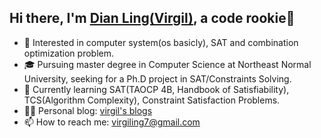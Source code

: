 ## Hi there, I'm [Dian Ling(Virgil)](https://github.com/virgiling/), a code rookie👋

- 🧐 Interested in computer system(os basicly), SAT and combination optimization problem.
- 🎓 Pursuing master degree in Computer Science at Northeast Normal University, seeking for a Ph.D project in SAT/Constraints Solving.
- 🌱 Currently learning SAT(TAOCP 4B, Handbook of Satisfiability), TCS(Algorithm Complexity), Constraint Satisfaction Problems.
- ✍🏻 Personal blog: [virgil's blogs](https://virgiling.github.io)
- 📫 How to reach me: [virgiling7@gmail.com](mailto:virgiling7@gmail.com)


